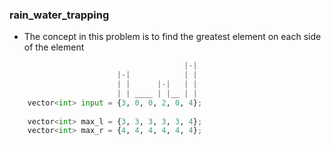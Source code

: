 ### rain_water_trapping

* The concept in this problem is to find the greatest element on each side of the element
```py
                                       |-|
                        |-|            | |
                        | |      |-|   | |
                        | | ____ | |__ | |
    vector<int> input = {3, 0, 0, 2, 0, 4};
    
    vector<int> max_l = {3, 3, 3, 3, 3, 4};
    vector<int> max_r = {4, 4, 4, 4, 4, 4};

```